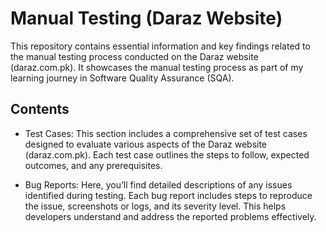 
# Manual Testing (Daraz Website)

This repository contains essential information and key findings related to the manual testing process conducted on the Daraz website (daraz.com.pk).
It showcases the manual testing process as part of my learning journey in Software Quality Assurance (SQA).

## Contents

- Test Cases: This section includes a comprehensive set of test cases designed to evaluate various aspects of the Daraz website (daraz.com.pk). Each test case outlines the steps to follow, expected outcomes, and any prerequisites.

- Bug Reports: Here, you’ll find detailed descriptions of any issues identified during testing. Each bug report includes steps to reproduce the issue, screenshots or logs, and its severity level. This helps developers understand and address the reported problems effectively.


